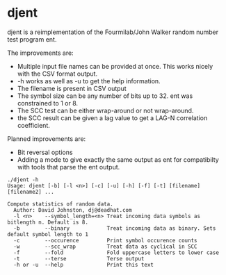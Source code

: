 # djent
djent is a reimplementation of the Fourmilab/John Walker random number test program ent.

The improvements are:

* Multiple input file names can be provided at once. This works nicely with the CSV format output.
* -h works as well as -u to get the help information.
* The filename is present in CSV output
* The symbol size can be any number of bits up to 32. ent was constrained to 1 or 8.
* The SCC test can be either wrap-around or not wrap-around.
* the SCC result can be given a lag value to get a LAG-N correlation coefficient.

Planned improvements are:

* Bit reversal options
* Adding a mode to give exactly the same output as ent for compatibilty with tools that parse the ent output.

```
./djent -h
Usage: djent [-b] [-l <n>] [-c] [-u] [-h] [-f] [-t] [filename] [filename2] ...

Compute statistics of random data.
  Author: David Johnston, dj@deadhat.com
  -l <n>    --symbol_length=<n> Treat incoming data symbols as bitlength n. Default is 8.
  -b        --binary            Treat incoming data as binary. Sets default symbol length to 1
  -c        --occurence         Print symbol occurence counts
  -w        --scc_wrap          Treat data as cyclical in SCC
  -f        --fold              Fold uppercase letters to lower case
  -t        --terse             Terse output
  -h or -u  --help              Print this text
```
  


 
